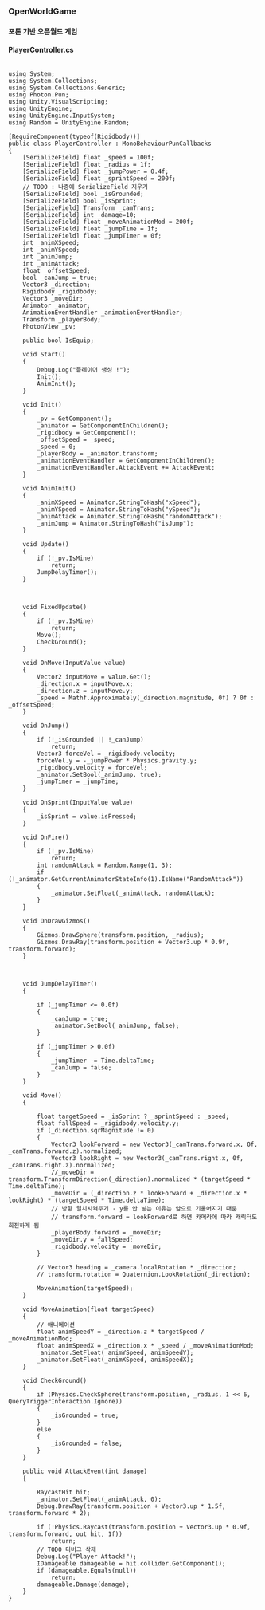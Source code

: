 ### OpenWorldGame

#### 포톤 기반 오픈월드 게임 

#### PlayerController.cs
<pre>
<code>
using System;
using System.Collections;
using System.Collections.Generic;
using Photon.Pun;
using Unity.VisualScripting;
using UnityEngine;
using UnityEngine.InputSystem;
using Random = UnityEngine.Random;

[RequireComponent(typeof(Rigidbody))]
public class PlayerController : MonoBehaviourPunCallbacks
{
    [SerializeField] float _speed = 100f;
    [SerializeField] float _radius = 1f;
    [SerializeField] float _jumpPower = 0.4f;
    [SerializeField] float _sprintSpeed = 200f;
    // TODO : 나중에 SerializeField 지우기
    [SerializeField] bool _isGrounded;
    [SerializeField] bool _isSprint;
    [SerializeField] Transform _camTrans;
    [SerializeField] int _damage=10;
    [SerializeField] float _moveAnimationMod = 200f;
    [SerializeField] float _jumpTime = 1f;
    [SerializeField] float _jumpTimer = 0f;
    int _animXSpeed;
    int _animYSpeed;
    int _animJump;
    int _animAttack;
    float _offsetSpeed;
    bool _canJump = true;
    Vector3 _direction;
    Rigidbody _rigidbody;
    Vector3 _moveDir;
    Animator _animator;
    AnimationEventHandler _animationEventHandler;
    Transform _playerBody;
    PhotonView _pv;

    public bool IsEquip;

    void Start()
    {
        Debug.Log("플레이어 생성 !");
        Init();
        AnimInit();
    }
    
    void Init()
    {
        _pv = GetComponent<PhotonView>();
        _animator = GetComponentInChildren<Animator>();
        _rigidbody = GetComponent<Rigidbody>();
        _offsetSpeed = _speed;
        _speed = 0;
        _playerBody = _animator.transform;
        _animationEventHandler = GetComponentInChildren<AnimationEventHandler>();
        _animationEventHandler.AttackEvent += AttackEvent;
    }

    void AnimInit()
    {
        _animXSpeed = Animator.StringToHash("xSpeed");
        _animYSpeed = Animator.StringToHash("ySpeed");
        _animAttack = Animator.StringToHash("randomAttack");
        _animJump = Animator.StringToHash("isJump");
    }

    void Update()
    {
        if (!_pv.IsMine)
            return;
        JumpDelayTimer();
    }



    void FixedUpdate()
    {
        if (!_pv.IsMine)
            return;
        Move();
        CheckGround();
    }

    void OnMove(InputValue value)
    {
        Vector2 inputMove = value.Get<Vector2>();
        _direction.x = inputMove.x;
        _direction.z = inputMove.y;
        _speed = Mathf.Approximately(_direction.magnitude, 0f) ? 0f : _offsetSpeed;
    }

    void OnJump()
    {
        if (!_isGrounded || !_canJump)
            return;
        Vector3 forceVel = _rigidbody.velocity;
        forceVel.y = -_jumpPower * Physics.gravity.y;
        _rigidbody.velocity = forceVel;
        _animator.SetBool(_animJump, true);
        _jumpTimer = _jumpTime;
    }

    void OnSprint(InputValue value)
    {
        _isSprint = value.isPressed;
    }

    void OnFire()
    {
        if (!_pv.IsMine)
            return;
        int randomAttack = Random.Range(1, 3);
        if (!_animator.GetCurrentAnimatorStateInfo(1).IsName("RandomAttack"))
        {
            _animator.SetFloat(_animAttack, randomAttack);
        }
    }

    void OnDrawGizmos()
    {
        Gizmos.DrawSphere(transform.position, _radius);
        Gizmos.DrawRay(transform.position + Vector3.up * 0.9f, transform.forward);
    }

    

    void JumpDelayTimer()
    {
        
        if (_jumpTimer <= 0.0f)
        {
            _canJump = true;
            _animator.SetBool(_animJump, false);
        }

        if (_jumpTimer > 0.0f)
        {
            _jumpTimer -= Time.deltaTime;
            _canJump = false;
        }
    }

    void Move()
    {
        
        float targetSpeed = _isSprint ? _sprintSpeed : _speed;
        float fallSpeed = _rigidbody.velocity.y;
        if (_direction.sqrMagnitude != 0)
        {
            Vector3 lookForward = new Vector3(_camTrans.forward.x, 0f, _camTrans.forward.z).normalized;
            Vector3 lookRight = new Vector3(_camTrans.right.x, 0f, _camTrans.right.z).normalized;
            //_moveDir = transform.TransformDirection(_direction).normalized * (targetSpeed * Time.deltaTime);
            _moveDir = (_direction.z * lookForward + _direction.x * lookRight) * (targetSpeed * Time.deltaTime);
            // 방향 일치시켜주기 - y를 안 넣는 이유는 앞으로 기울어지기 때문
            // transform.forward = lookForward로 하면 카메라에 따라 캐릭터도 회전하게 됨
            _playerBody.forward = _moveDir;
            _moveDir.y = fallSpeed;
            _rigidbody.velocity = _moveDir;
        }

        // Vector3 heading = _camera.localRotation * _direction;
        // transform.rotation = Quaternion.LookRotation(_direction);

        MoveAnimation(targetSpeed);
    }

    void MoveAnimation(float targetSpeed)
    {
        // 애니메이션
        float animSpeedY = _direction.z * targetSpeed / _moveAnimationMod;
        float animSpeedX = _direction.x * _speed / _moveAnimationMod;
        _animator.SetFloat(_animYSpeed, animSpeedY);
        _animator.SetFloat(_animXSpeed, animSpeedX);
    }

    void CheckGround()
    {
        if (Physics.CheckSphere(transform.position, _radius, 1 << 6, QueryTriggerInteraction.Ignore))
        {
            _isGrounded = true;
        }
        else
        {
            _isGrounded = false;
        }
    }

    public void AttackEvent(int damage)
    {
        
        RaycastHit hit;
        _animator.SetFloat(_animAttack, 0);
        Debug.DrawRay(transform.position + Vector3.up * 1.5f, transform.forward * 2);

        if (!Physics.Raycast(transform.position + Vector3.up * 0.9f, transform.forward, out hit, 1f))
            return;
        // TODO 디버그 삭제
        Debug.Log("Player Attack!");
        IDamageable damageable = hit.collider.GetComponent<IDamageable>();
        if (damageable.Equals(null))
            return;
        damageable.Damage(damage);
    }
}

</pre>
</code>

